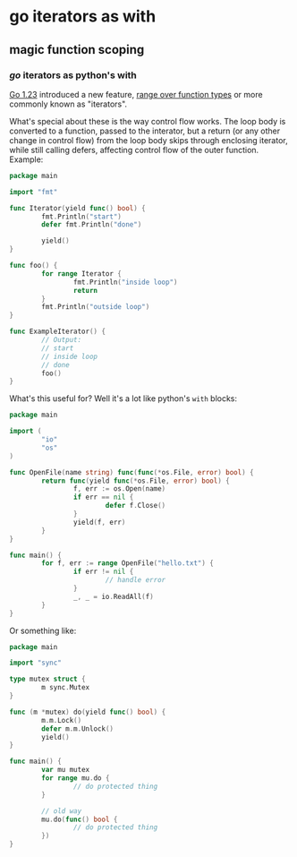 # go iterators as with

## magic function scoping

### _go_ iterators as python's with

[Go 1.23](https://go.dev/doc/go1.23) introduced a new feature,
[range over function types](https://go.dev/blog/range-functions)
or more commonly known as "iterators".

What's special about these is the way control flow works.
The loop body is converted to a function, passed to the interator,
but a return (or any other change in control flow) from the loop body skips through enclosing iterator,
while still calling defers,
affecting control flow of the outer function.
Example:

```go
package main

import "fmt"

func Iterator(yield func() bool) {
        fmt.Println("start")
        defer fmt.Println("done")

        yield()
}

func foo() {
        for range Iterator {
                fmt.Println("inside loop")
                return
        }
        fmt.Println("outside loop")
}

func ExampleIterator() {
        // Output:
        // start
        // inside loop
        // done
        foo()
}
```

What's this useful for?
Well it's a lot like python's `with` blocks:

```go
package main

import (
        "io"
        "os"
)

func OpenFile(name string) func(func(*os.File, error) bool) {
        return func(yield func(*os.File, error) bool) {
                f, err := os.Open(name)
                if err == nil {
                        defer f.Close()
                }
                yield(f, err)
        }
}

func main() {
        for f, err := range OpenFile("hello.txt") {
                if err != nil {
                        // handle error
                }
                _, _ = io.ReadAll(f)
        }
}
```

Or something like:

```go
package main

import "sync"

type mutex struct {
        m sync.Mutex
}

func (m *mutex) do(yield func() bool) {
        m.m.Lock()
        defer m.m.Unlock()
        yield()
}

func main() {
        var mu mutex
        for range mu.do {
                // do protected thing
        }

        // old way
        mu.do(func() bool {
                // do protected thing
        })
}
```

